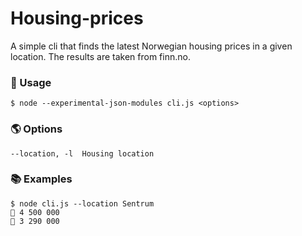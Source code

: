 # Housing-prices

A simple cli that finds the latest Norwegian housing prices in a given location. The results are taken from finn.no.

### 🚀 Usage

```
$ node --experimental-json-modules cli.js <options>
```

### 🌎 Options

```
--location, -l  Housing location
```

### 📚 Examples

```
$ node cli.js --location Sentrum
🏡 4 500 000
🏡 3 290 000
```
